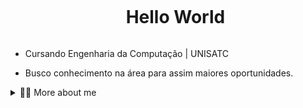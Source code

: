 <!--título-->
<div id="user-content-toc">
  <ul align="center">
    <summary><h1 style="display: inline-block">Hello World</h1></summary>
</div>

<!-- Presentation -->
<p>

  - Cursando Engenharia da Computação | UNISATC

  - Busco conhecimento na área para assim maiores oportunidades.
</p>

<!-- Dropdown -->
<details>
  <summary>👨‍💻 More about me</summary>


<!-- Links -->
[![Instagram](https://img.shields.io/badge/Instagram-E4405F?style=for-the-badge&logo=instagram&logoColor=white)](https://www.instagram.com/kauaguilherme_b?igsh=MTNwNGxhNzdqYXBxNA==)

<!-- GithubStats -->
[![Anurag's GitHub stats](https://github-readme-stats.vercel.app/api?username=KauaGuilhermeBrandalise&show_icons=true&theme=gotham)](https://github.com/anuraghazra/github-readme-stats)

## 🔥 Skills
<!-- Skills: Programming Languages -->
  <div style="flex-basis: 48%;">
    <h3>Programming Languages</h3>
    <img align="center" alt="Python" height="30" width="40" src="https://raw.githubusercontent.com/devicons/devicon/master/icons/python/python-original.svg">

  </div>
  
  <!-- Skills: Tools & Frameworks -->
  <div style="flex-basis: 48%;">
    <h3>Tools & Frameworks</h3>
    <img align="center" alt="VScode" height="30" width="40" src="https://cdn.jsdelivr.net/gh/devicons/devicon/icons/vscode/vscode-original.svg">
    <img align="center" alt="Jupyter" height="30" width="40" src="https://cdn.jsdelivr.net/gh/devicons/devicon/icons/jupyter/jupyter-original.svg">
  </div>
